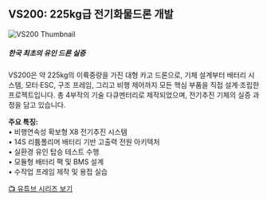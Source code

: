 <!-- VS200 Project Entry for GitHub Pages -->
<section class="mb-5">
  <h2 class="mb-3">VS200: 225kg급 전기화물드론 개발</h2>
  <div class="card mb-3 shadow-sm" style="border: none;">
    <div class="row g-0">
      <div class="col-md-4">
        <img src="{{ site.baseurl }}/assets/projects/vs200_thumb.jpg" class="img-fluid rounded-start" alt="VS200 Thumbnail">
      </div>
      <div class="col-md-8">
        <div class="card-body">
          <h5 class="card-title">한국 최초의 유인 드론 실증</h5>
          <p class="card-text">
            VS200은 약 225kg의 이륙중량을 가진 대형 카고 드론으로, 기체 설계부터 배터리 시스템, 모터·ESC, 구조 프레임, 그리고 비행 제어까지 모든 핵심 부품을 직접 설계·조립한 프로젝트입니다. 총 4부작의 기술 다큐멘터리로 제작되었으며, 전기추진 기체의 실증 과정을 담고 있습니다.
          </p>
          <p class="card-text">
            <strong>주요 특징:</strong><br>
            • 비행연속성 확보형 X8 전기추진 시스템<br>
            • 14S 리튬폴리머 배터리 기반 고출력 전원 아키텍처<br>
            • 실환경 유인 탑승 테스트 수행<br>
            • 모듈형 배터리 팩 및 BMS 설계<br>
            • 수작업 프레임 제작 및 용접 실습<br>
          </p>
          <a href="https://www.youtube.com/playlist?list=PLDMbqX9Y7L8xzvTdl2uZ71UDZcp0Br2Af" class="btn btn-outline-primary btn-sm" target="_blank">
            📺 유튜브 시리즈 보기
          </a>
        </div>
      </div>
    </div>
  </div>
</section>
